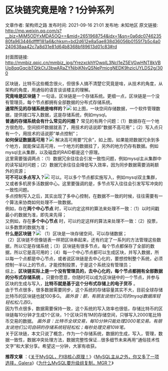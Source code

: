 # 区块链究竟是啥？1分钟系列

文章作者: 架构师之路
发布时间: 2021-09-16 21:01
发布地: 未知地区
原文链接: http://mp.weixin.qq.com/s?__biz=MjM5ODYxMDA5OQ==&mid=2651968754&idx=1&sn=0a6dc074623580fa963446dffff181a6&chksm=bd2d612e8a5ae838d36056b0155f7b5c4a0240638aa42c7a8d31e81d64b8368bf89613d01c83#rd

封面图链接: http://mmbiz.qpic.cn/mmbiz_jpg/YrezxckhYOwplL3NcI1eZ5EVGwHNT8kVBUp8qqGqcibTQtkCtJ3bwARaZYNibjKNvQSNePmicgNEDK9hzicUYLDS2g/300

区块链，比特币这些概念很火，但很多人搞不清楚它究竟是啥，从技术的角度，从架构的角度，用通俗的语言谈谈楼主的理解。  
**究竟啥是区块链？** 一句话，区块链是一个存储系统。更细一点，区块链是一个没有管理员，每个节点都拥有全部数据的分布式存储系统。  
**通常所见的存储系统是啥样的？**![](https://mmbiz.qpic.cn/mmbiz_png/YrezxckhYOwplL3NcI1eZ5EVGwHNT8kVcvDBjFevJmbtRgaQygCUFLfEhHcyDa61uvkHKBBHAMC4GCjOgfO0tQ/640?wx_fmt=png)
如上图，一块空间存储数据，一个软件管理数据，提供接口写入数据，这是存储系统，例如mysql。  
**普通的存储系统会有什么常见的问题？**
常见的有两个问题：（1）数据存在一个地方很危险，空间损坏数据就丢了，用技术的话说即“数据不高可用”；（2）写入点只有一个，用技术的话说即“单点控制”；  
**如何保证数据高可用？**![](https://mmbiz.qpic.cn/mmbiz_png/YrezxckhYOwplL3NcI1eZ5EVGwHNT8kVWbKlSmUUj6BrDljamB00IpxUvjkGqgW2Cr6IYzfYlFI1bWfPqPhjPA/640?wx_fmt=png)
解决高可用要“冗余”，如上图，如果能把数据冗余到多个地方，就能保证高可用，一个地方的数据挂了，另外的地方仍存有数据。例如mysql主从集群，以及磁盘的RAID都是这个原理。  
这里需要强调两点：（1）数据冗余往往会引发一致性问题，例如mysql主从集群中的读写延时问题；（2）数据冗余往往会降低写入效率，因为同步数据需要消耗额外的资源；  
**可不可以多点写入？**![](https://mmbiz.qpic.cn/mmbiz_png/YrezxckhYOwplL3NcI1eZ5EVGwHNT8kVk4iae2O4LrPwvWyOs5uDYV2ib8bmzp1jfCAN01HFAJVptQPMdH6G1z3A/640?wx_fmt=png)
可以。可以多个节点都实施写入，例如mysql双主集群，又或者多机房多活数据中心。这里要强调的是，多节点写入往往会引发写写冲突的一致性问题。  
多点控制写入之后，其实出现了多中心控制，在数据不一致的时候，往往需要有一个算法来协商如何处理不一致数据。  
例如，存在**两个中心节点** 时，可以约定这样的算法来处理不一致：（1）以时间戳最小的数据为准，即先来先得；  
又例如，存在**多个中心节点** 时，可以约定这样的算法来处理不一致：（2）投票，以多数票的数据为准；  
**什么是区块链？**![](https://mmbiz.qpic.cn/mmbiz_png/YrezxckhYOwplL3NcI1eZ5EVGwHNT8kVLliawz7KIKhMnHkUAwyPEkx7C60sfOicDkJ42XZtf6xp2Olr83jzNgwA/640?wx_fmt=png)
（1）区块是一块存储空间，可以存储数据；  
（2）区块链不但像链表一样把区块串起来，还有约定了一系列的方法管理这些数据，所以它是存储系统；（3）区块链有很多节点，每个节点都保存了全部的数据，所以它是高可用的；（4）每一个中心节点都可以生成区块，并写入数据，所以每一个点都是中心节点，或者说区块链是去中心化的，要想控制整个系统，必须控制一半以上的节点，才能控制投票，于是这个系统没有管理员；  
综上，**区块链实际上是一个没有管理员的，去中心化的，每个节点都拥有全部数据的分布式存储系统**
。只要你愿意，你随时可以成为区块链中的一个节点，并参与区块的生成与写入，**比特币就是基于这个分布式存储上的电子货币** 。  
由于节点很多，很多数据需要同步，这个系统的存储容量其实不大，目前全球存储比特币的区块链也就100多G。
_画外音：额，有朋友说他们公司的mysql数据库轻轻松松几百G。_  
因为节点很多，数据需要保持一致，这个系统的写入效率也很低，存储比特币的区块链每10分钟才生成1个区块，1个区块只有1M的存储空间，只够写入2000笔比特币交易的数据。
_画外音：比特币全球交易，每10分钟只能处理2000笔交易。有朋友说他们公司自研的存储系统轻轻松松；每秒处理交易10W笔。_  
关于区块链，本文只说了概念，作为一个存储系统，数据的生成，写入，管理，数据一致性，数据冲突处理方法，数据完整性保证…很多细节未来再用“通俗技术性文字”和大家分享。希望这一分钟，大家有收获。  
  
**推荐文章**
：《[关于MySQL，PXB核心原理！](http://mp.weixin.qq.com/s?__biz=MjM5ODYxMDA5OQ==&mid=2651968634&idx=1&sn=eaba691e7181bd59c2a7e24db674461f&chksm=bd2d61a68a5ae8b00fceab34a0c2149e333c67ad8e740b5df0ad6ad1f3c9a4ca8145452461a3&scene=21#wechat_redirect)》《[MySQL主从之外，你又多了一项选择，Galera](http://mp.weixin.qq.com/s?__biz=MjM5ODYxMDA5OQ==&mid=2651968707&idx=1&sn=d9a49f5603c01c33fd60e3cbb2fe890b&chksm=bd2d611f8a5ae80988c731bd70232228fda9baa91ef8a015e1e075f36cd7c148f9d582e15da9&scene=21#wechat_redirect)》《[为什么MySQL要升级组复制，MGR？](http://mp.weixin.qq.com/s?__biz=MjM5ODYxMDA5OQ==&mid=2651968720&idx=1&sn=45cdbf910b9d1bb86e0822cd8d85103d&chksm=bd2d610c8a5ae81ae0d7351f76b67e4a0bdbe8252decf0098bfdbc2f263b95eecd1e61fa3f7a&scene=21#wechat_redirect)》

